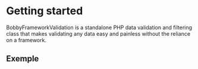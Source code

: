 # Getting started
 
BobbyFrameworkValidation is a standalone PHP data validation and filtering class that makes validating any data easy and painless without the reliance on a framework.

## Exemple
